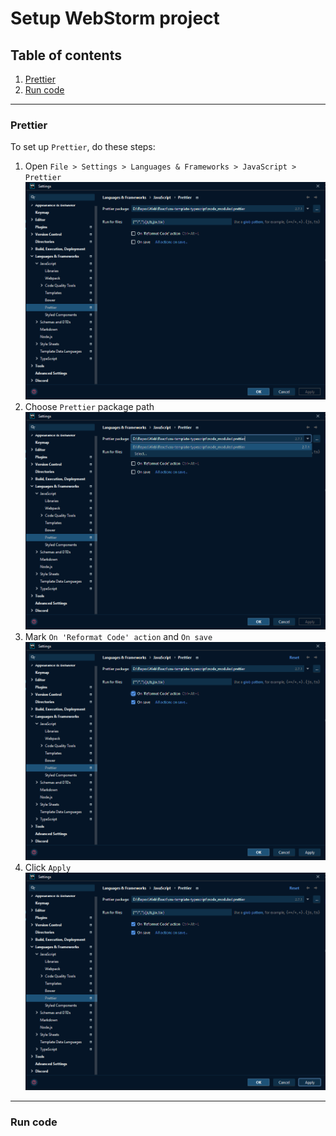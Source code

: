 # Setup WebStorm project

## Table of contents
1. [Prettier]()
2. [Run code]()

<hr/>

### Prettier
To set up ``Prettier``, do these steps:
1. Open ``File > Settings > Languages & Frameworks > JavaScript > Prettier``
   <img src="..\..\..\images\prettier_setup_window_ws_0.png" title="Prettier setup window"/>
2. Choose ``Prettier`` package path
   <img src="..\..\..\images\prettier_setup_window_ws_1.png" title="Prettier setup window"/>
3. Mark ``On 'Reformat Code' action`` and ``On save``
   <img src="..\..\..\images\prettier_setup_window_ws_2.png" title="Prettier setup window"/>
4. Click ``Apply``
   <img src="..\..\..\images\prettier_setup_window_ws_3.png" title="Prettier setup window"/>

<hr/>

### Run code
